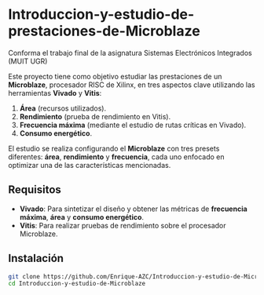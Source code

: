 # Introduccion-y-estudio-de-prestaciones-de-Microblaze
Conforma el trabajo final de la asignatura Sistemas Electrónicos Integrados (MUIT UGR)


Este proyecto tiene como objetivo estudiar las prestaciones de un **Microblaze**, procesador RISC de Xilinx, en tres aspectos clave utilizando las herramientas **Vivado** y **Vitis**:
1. **Área** (recursos utilizados).
2. **Rendimiento** (prueba de rendimiento en Vitis).
3. **Frecuencia máxima** (mediante el estudio de rutas críticas en Vivado).
4. **Consumo energético**.

El estudio se realiza configurando el **Microblaze** con tres presets diferentes: **área**, **rendimiento** y **frecuencia**, cada uno enfocado en optimizar una de las características mencionadas.

## Requisitos

- **Vivado**: Para sintetizar el diseño y obtener las métricas de **frecuencia máxima**, **área** y **consumo energético**.
- **Vitis**: Para realizar pruebas de rendimiento sobre el procesador Microblaze.

## Instalación

```bash
git clone https://github.com/Enrique-AZC/Introduccion-y-estudio-de-Microblaze
cd Introduccion-y-estudio-de-Microblaze
